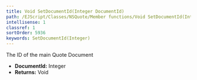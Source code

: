 ```yaml
---
title: Void SetDocumentId(Integer DocumentId)
path: /EJScript/Classes/NSQuote/Member functions/Void SetDocumentId(Integer p_0)
intellisense: 1
classref: 1
sortOrder: 5936
keywords: SetDocumentId(Integer)
---
```



The ID of the main Quote Document



* **DocumentId:** Integer
* **Returns:** Void



